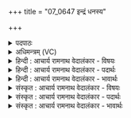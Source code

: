 +++
title = "07_0647 इन्द्रं धनस्य"

+++
<details><summary>पदपाठः</summary>

इ꣡न्द्र꣢꣯म्। ध꣡न꣢꣯स्य। सा꣣त꣡ये꣢। ह꣣वामहे। जे꣡ता꣢꣯रम्। अ꣡प꣢꣯राजितम्। अ। प꣣राजितम्। सः꣢। नः꣣। स्वर्षत्। अ꣡ति꣢꣯। द्वि꣡षः꣢꣯। सः꣢। नः꣣। स्वर्षत्। अ꣡ति꣢꣯। द्वि꣡षः꣢꣯। ६४७।
</details>

<details><summary>अधिमन्त्रम् (VC)</summary>

- इन्द्रः
- प्रजापतिः
- विराडनुष्टुप्
- गान्धारः
- 0
</details>

<details><summary>हिन्दी : आचार्य रामनाथ वेदालंकार - विषयः</summary>

अगले मन्त्र में पुनः परमात्मा का आह्वान किया गया है।
</details>

<details><summary>हिन्दी : आचार्य रामनाथ वेदालंकार - पदार्थः</summary>

पदार्थान्वय -  (इन्द्रम्) शूरवीर परमैश्वर्यशाली परमेश्वर को हम योगाभ्यासी जन (धनस्य) विवेकख्यातिरूप ऐश्वर्य की (सातये) प्राप्ति के लिए (हवामहे) पुकारते हैं। कैसे परमेश्वर को? (जेतारम्) जो शत्रुओं और विघ्नों का विजेता, तथा (अपराजितम्) करोड़ों भी शत्रुओं एवं विघ्नों से न हारनेवाला है। (सः) वह विजेता परमेश्वर (नः) हमें (द्विषः) अविद्या, अस्मिता, राग, द्वेष और अभिनिवेश रूप पञ्च क्लेशों से (अति स्वर्षत्) पार कर दे, (सः) वह अपराजित परमेश्वर (नः) हमें (द्विषः) व्याधि, स्त्यान, संशय, प्रमाद, आलस्य, अविरति, भ्रान्तिदर्शन, अलब्धभूमिकत्व, अनवस्थितत्त्व इन चित्तविक्षेपरूप योगमार्ग के विघ्नों से (अति स्वर्षत्) पार कर दे ॥७॥
</details>

<details><summary>हिन्दी : आचार्य रामनाथ वेदालंकार - भावार्थः</summary>

भावार्थ -  परमेश्वर की ही कृपा से योगाभ्यासी जन योग के विघ्नों को जीतकर विवेकख्याति द्वारा मोक्ष प्राप्त करने योग्य होते हैं ॥७॥
</details>

<details><summary>संस्कृत : आचार्य रामनाथ वेदालंकार - विषयः</summary>

अथ पुनरपि परमात्मानमाह्वयति।
</details>

<details><summary>संस्कृत : आचार्य रामनाथ वेदालंकार - पदार्थः</summary>

पदार्थान्वय -  (इन्द्रम्) शूरं परमैश्वर्यशालिनं परमेश्वरम्, वयं योगाभ्यासिनः (धनस्य) विवेकख्यातिरूपस्य ऐश्वर्यस्य (सातये) प्राप्तये (हवामहे) आह्वयामः। कीदृशं परमेश्वरम् ? (जेतारम्) शत्रूणां विघ्नानां च विजेतारम्, किञ्च (अपराजितम्) कोटिसंख्यकैरपि शत्रुभिर्विघ्नैश्च अपराभूतम्। (सः) विजेता परमेश्वरः (नः) अस्मान् (द्विषः) अविद्यास्मितारागद्वेषाभिनिवेशेभ्यः पञ्चक्लेशेभ्यः (अति स्वर्षत्) अतिपारयेत्, (सः) अपराजितः परमेश्वरः (नः) अस्मान् (द्विषः) व्याधिस्त्यानसंशयप्रमादालस्याविरतिभ्रान्तिदर्शना-लब्धभूमिकत्वानवस्थितत्वात्मकचित्तविक्षेपरूपेभ्यो योगमार्गान्तरायेभ्यः (अति स्वर्षत्) अतिपारयेत् ॥७॥
</details>

<details><summary>संस्कृत : आचार्य रामनाथ वेदालंकार - भावार्थः</summary>

भावार्थ -  परमेश्वरस्यैव कृपया योगाभ्यासिनो जना योगविघ्नान् विजित्य विवेकख्यात्या कैवल्यमधिगन्तुमर्हन्ति ॥७॥
</details>